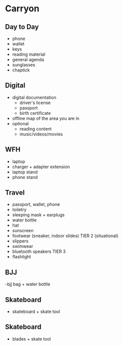 # Carryon

## Day to Day

- phone
- wallet
- keys
- reading material
- general agenda
- sunglasses
- chaptick

## Digital

- digital documentation
  - driver's license
  - passport
  - birth certificate
- offline map of the area you are in
- optional
  - reading content
  - music/videos/movies

## WFH

- laptop
- charger + adapter extension
- laptop stand
- phone stand

## Travel

- passport, wallet, phone
- toiletry
- sleeping mask + earplugs
- water bottle
- hat
- sunscreen
- footwear (sneaker, indoor slides)
  TIER 2 (situational)
- slippers
- swimwear
- bluetooth speakers
  TIER 3
- flashlight

## BJJ

-bjj bag + water bottle

## Skateboard

- skateboard + skate tool

## Skateboard

- blades + skate tool
